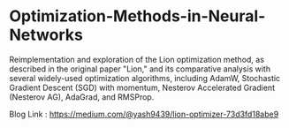 # Optimization-Methods-in-Neural-Networks
Reimplementation and exploration of the Lion optimization method, as described in the original paper "Lion," and its comparative analysis with several widely-used optimization algorithms, including AdamW, Stochastic Gradient Descent (SGD) with momentum, Nesterov Accelerated Gradient (Nesterov AG), AdaGrad, and RMSProp.

Blog Link : https://medium.com/@yash9439/lion-optimizer-73d3fd18abe9
